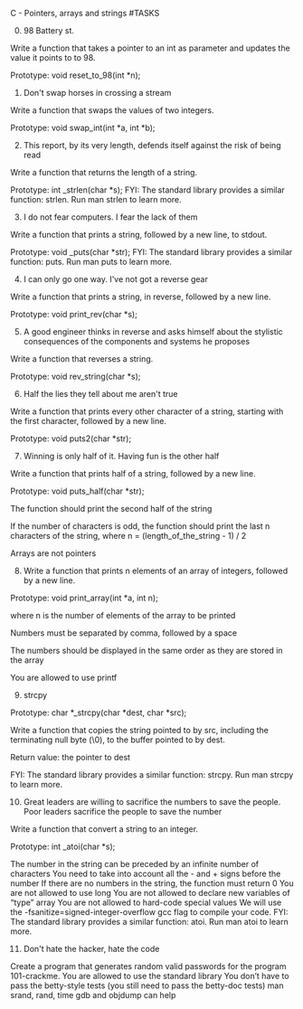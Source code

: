 C - Pointers, arrays and strings
#TASKS

0. 98 Battery st.

Write a function that takes a pointer to an int as parameter and updates the value it points to to 98.

Prototype: void reset_to_98(int *n);

1. Don't swap horses in crossing a stream

Write a function that swaps the values of two integers.

Prototype: void swap_int(int *a, int *b);

2. This report, by its very length, defends itself against the risk of being read

Write a function that returns the length of a string.

Prototype: int _strlen(char *s);
FYI: The standard library provides a similar function: strlen. Run man strlen to learn more.

3. I do not fear computers. I fear the lack of them

Write a function that prints a string, followed by a new line, to stdout.

Prototype: void _puts(char *str);
FYI: The standard library provides a similar function: puts. Run man puts to learn more.

4. I can only go one way. I've not got a reverse gear

Write a function that prints a string, in reverse, followed by a new line.

Prototype: void print_rev(char *s);

5. A good engineer thinks in reverse and asks himself about the stylistic consequences of the components and systems he proposes

Write a function that reverses a string.

Prototype: void rev_string(char *s);

6. Half the lies they tell about me aren't true

Write a function that prints every other character of a string, starting with the first character, followed by a new line.

Prototype: void puts2(char *str);

7. Winning is only half of it. Having fun is the other half

Write a function that prints half of a string, followed by a new line.

Prototype: void puts_half(char *str); 

The function should print the second half of the string 

If the number of characters is odd, the function should print the last n characters of the string, where n = (length_of_the_string - 1) / 2

Arrays are not pointers

8. Write a function that prints n elements of an array of integers, followed by a new line.

Prototype: void print_array(int *a, int n); 

where n is the number of elements of the array to be printed 

Numbers must be separated by comma, followed by a space 

The numbers should be displayed in the same order as they are stored in the array 

You are allowed to use printf

9. strcpy

Prototype: char *_strcpy(char *dest, char *src); 

Write a function that copies the string pointed to by src, including the terminating null byte (\0), to the buffer pointed to by dest.

Return value: the pointer to dest 

FYI: The standard library provides a similar function: strcpy. Run man strcpy to learn more.

10. Great leaders are willing to sacrifice the numbers to save the people. Poor leaders sacrifice the people to save the number 

Write a function that convert a string to an integer.

Prototype: int _atoi(char *s); 

The number in the string can be preceded by an infinite number of characters You need to take into account all the - and + signs before the number If there are no numbers in the string, the function must return 0 You are not allowed to use long You are not allowed to declare new variables of “type” array You are not allowed to hard-code special values We will use the -fsanitize=signed-integer-overflow gcc flag to compile your code. FYI: The standard library provides a similar function: atoi. Run man atoi to learn more.

11. Don't hate the hacker, hate the code

Create a program that generates random valid passwords for the program 101-crackme.
You are allowed to use the standard library You don’t have to pass the betty-style tests (you still need to pass the betty-doc tests) man srand, rand, time gdb and objdump can help

